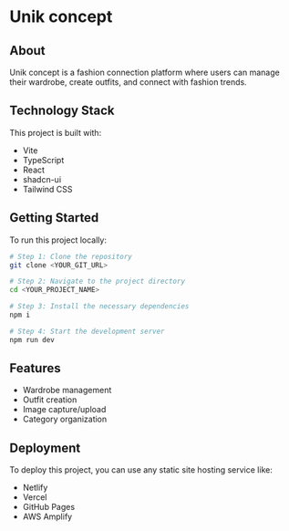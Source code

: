 
# Unik concept

## About

Unik concept is a fashion connection platform where users can manage their wardrobe, create outfits, and connect with fashion trends.

## Technology Stack

This project is built with:

- Vite
- TypeScript
- React
- shadcn-ui
- Tailwind CSS

## Getting Started

To run this project locally:

```sh
# Step 1: Clone the repository
git clone <YOUR_GIT_URL>

# Step 2: Navigate to the project directory
cd <YOUR_PROJECT_NAME>

# Step 3: Install the necessary dependencies
npm i

# Step 4: Start the development server
npm run dev
```

## Features

- Wardrobe management
- Outfit creation
- Image capture/upload
- Category organization

## Deployment

To deploy this project, you can use any static site hosting service like:

- Netlify
- Vercel
- GitHub Pages
- AWS Amplify
